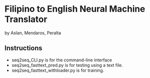 # Filipino to English Neural Machine Translator

by Aslan, Mendaros, Peralta

## Instructions
* seq2seq_CLI.py is for the command-line interface
* seq2seq_fasttext_pred.py is for testing using a text file.
* seq2seq_fasttext_withloader.py is for training.
